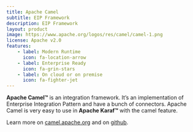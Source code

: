 ```yaml
---
title: Apache Camel
subtitle: EIP Framework
description: EIP Framework
layout: product
image: https://www.apache.org/logos/res/camel/camel-1.png
license: Apache v2.0
features:
    - label: Modern Runtime
      icon: fa-location-arrow
    - label: Enterprise Ready
      icon: fa-grin-stars
    - label: On cloud or on premise
      icon: fa-fighter-jet
---
```


**Apache Camel™** is an integration framework. It’s an implementation of Enterprise Integration Pattern and have a bunch of connectors. Apache Camel is very easy to use in **Apache Karaf™** with the camel feature.

Learn more on [camel.apache.org](https://camel.apache.org) and on [github](https://github.com/apache/camel).


